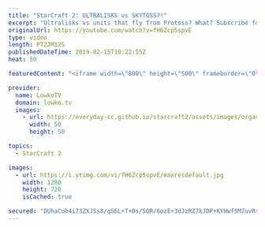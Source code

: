 ```yaml
---
title: "StarCraft 2: ULTRALISKS vs SKYTOSS?!"
excerpt: "Ultralisks vs units that fly from Protoss? What? Subscribe for more videos: http://lowko.tv/youtube Mass Battlecruiser switch: https://goo.gl/ibLRG4  Dark vs herO in a professional match of Zerg vs Protoss. Even though Dark knows his opponent is going for the late game Skytoss army, he doesn't care and"
originalUrl: https://youtube.com/watch?v=fH6Zcp5spvE
type: video
length: PT22M12S
publishedDateTime: 2019-02-15T10:22:55Z
heat: 50

featuredContent: "<iframe width=\"800\" height=\"500\" frameborder=\"0\" src=\"https://www.youtube.com/embed/fH6Zcp5spvE\" allow=\"accelerometer; autoplay; encrypted-media; gyroscope; picture-in-picture\" allowfullscreen></iframe>"

provider:
  name: LowkoTV
  domain: lowko.tv
  images:
    - url: https://everyday-cc.github.io/starcraft2/assets/images/organizations/lowko.tv-50x50.jpg
      width: 50
      height: 50

topics:
  - StarCraft 2

images:
  - url: https://i.ytimg.com/vi/fH6Zcp5spvE/maxresdefault.jpg
    width: 1280
    height: 720
    isCached: true

secured: "DUhaCob4i73ZXJSs8/qS6L+T+0s/SOR/6ozE+3dJzRZ7kJDP+KYHwfSM7uvRscqumpUgU6OoFq4/IJU98zUM4I9gFzW4KlvZj6IQCLHZd5jNh1mb65Y7q/L/zpBihBSPrxfuTiJuv1LCv2Gk8vkXoI/J90aREHMKF+/ity6spe/e4MiTTKjKLsmq7KGoWlo7qGQRbWN++1hLxJcnE7lZzrfQLgpiE+iF/bId1qLsuQZ2yXSNaO7HHjsqMSSHvy2WivQ9VJjdpIhTGVcAYmj1/Spd54MhdAJH6vl1C9+HawHC9OohMdbsBaWSb9QHM0nPfeoK5G6SuCqUHVMXt3mQX3+aVn3QtSwD4upxm1+9LwPT6nRnU/bzw27xmioW4owV7zMgnDvSAVu/ZRF0yrIySFs2O8Zq6VdT4vHdGzmCQFBz1GgiNSsOuuRjpnDYhaep;aQf4FvewSWmGGw48D1TgcA=="
---
```


